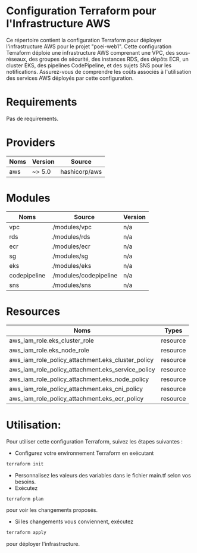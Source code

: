   
# Configuration Terraform pour l'Infrastructure AWS

Ce répertoire contient la configuration Terraform pour déployer l'infrastructure AWS pour le projet "poei-web1". Cette configuration Terraform déploie une infrastructure AWS comprenant une VPC, des sous-réseaux, des groupes de sécurité, des instances RDS, des dépôts ECR, un cluster EKS, des pipelines CodePipeline, et des sujets SNS pour les notifications. Assurez-vous de comprendre les coûts associés à l'utilisation des services AWS déployés par cette configuration.

# Requirements
Pas  de requirements.

# Providers
| Noms | Version |Source
| -------- | -------- | -------|
|  aws| ~> 5.0   | hashicorp/aws |

# Modules
| Noms | Source | Version|
| -------- | ------ | -----|
|  vpc| ./modules/vpc| n/a|
|  rds|./modules/rds | n/a|
|  ecr| ./modules/ecr| n/a|
|  sg|./modules/sg |n/a |
|  eks| ./modules/eks| n/a|
|  codepipeline| ./modules/codepipeline| n/a|
|  sns|./modules/sns | n/a|


# Resources

| Noms |  Types|
| -------- | -------- | 
|  aws_iam_role.eks_cluster_role| resource    | 
|  aws_iam_role.eks_node_role| resource    | 
|  aws_iam_role_policy_attachment.eks_cluster_policy| resource    | 
|  aws_iam_role_policy_attachment.eks_service_policy| resource    | 
|  aws_iam_role_policy_attachment.eks_node_policy| resource    | 
|  aws_iam_role_policy_attachment.eks_cni_policy| resource    | 
|  aws_iam_role_policy_attachment.eks_ecr_policy| resource    | 



   
# Utilisation: 
Pour utiliser cette configuration Terraform, suivez les étapes suivantes :

- Configurez votre environnement Terraform en exécutant 
```bash
terraform init
```
- Personnalisez les valeurs des variables dans le fichier main.tf selon vos besoins.
- Exécutez 
```bash 
terraform plan
``` 
pour voir les changements proposés.
- Si les changements vous conviennent, exécutez 
```bash 
terraform apply
``` 
pour déployer l'infrastructure.